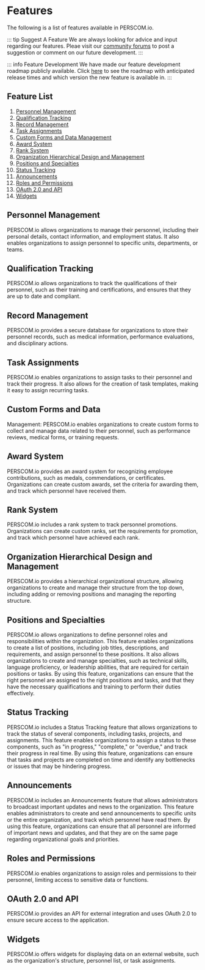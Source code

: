 # Features

The following is a list of features available in PERSCOM.io.

<!-- prettier-ignore -->
::: tip Suggest A Feature 
We are always looking for advice and input regarding our features. Pleae visit our 
[community forums](https://community.deschutesdesigngroup.com/forum/3-feedback-and-ideas/) 
to post a suggestion or comment on our future development. 
:::

<!-- prettier-ignore -->
::: info Feature Development
We have made our feature development roadmap publicly available. 
Click [here](https://github.com/orgs/DeschutesDesignGroupLLC/projects/2/views/4) to see 
the roadmap with anticipated release times and which version the new feature is available in.
:::

## Feature List

1. [Personnel Management](#personnel-management)
2. [Qualification Tracking](#qualification-tracking)
3. [Record Management](#record-management)
4. [Task Assignments](#task-assignments)
5. [Custom Forms and Data Management](#custom-forms-and-data)
6. [Award System](#award-system)
7. [Rank System](#rank-system)
8. [Organization Hierarchical Design and Management](#organization-hierarchical-design-and-management)
9. [Positions and Specialties](#positions-and-specialties)
10. [Status Tracking](#status-tracking)
11. [Announcements](#announcements)
12. [Roles and Permissions](#roles-and-permissions)
13. [OAuth 2.0 and API](#oauth-20-and-api)
14. [Widgets](#widgets)

## Personnel Management

PERSCOM.io allows organizations to manage their personnel, including their personal details, contact information, and employment status. It
also enables organizations to assign personnel to specific units, departments, or teams.

## Qualification Tracking

PERSCOM.io allows organizations to track the qualifications of their personnel, such as their training and certifications, and ensures that
they are up to date and compliant.

## Record Management

PERSCOM.io provides a secure database for organizations to store their personnel records, such as medical information, performance
evaluations, and disciplinary actions.

## Task Assignments

PERSCOM.io enables organizations to assign tasks to their personnel and track their progress. It also allows for the creation of task
templates, making it easy to assign recurring tasks.

## Custom Forms and Data

Management: PERSCOM.io enables organizations to create custom forms to collect and manage data related to their personnel, such as
performance reviews, medical forms, or training requests.

## Award System

PERSCOM.io provides an award system for recognizing employee contributions, such as medals, commendations, or certificates. Organizations
can create custom awards, set the criteria for awarding them, and track which personnel have received them.

## Rank System

PERSCOM.io includes a rank system to track personnel promotions. Organizations can create custom ranks, set the requirements for promotion,
and track which personnel have achieved each rank.

## Organization Hierarchical Design and Management

PERSCOM.io provides a hierarchical organizational structure, allowing organizations to create and manage their structure from the top down,
including adding or removing positions and managing the reporting structure.

## Positions and Specialties

PERSCOM.io allows organizations to define personnel roles and responsibilities within the organization. This feature enables organizations
to create a list of positions, including job titles, descriptions, and requirements, and assign personnel to these positions. It also allows
organizations to create and manage specialties, such as technical skills, language proficiency, or leadership abilities, that are required
for certain positions or tasks. By using this feature, organizations can ensure that the right personnel are assigned to the right positions
and tasks, and that they have the necessary qualifications and training to perform their duties effectively.

## Status Tracking

PERSCOM.io includes a Status Tracking feature that allows organizations to track the status of several components, including tasks,
projects, and assignments. This feature enables organizations to assign a status to these components, such as "in progress," "complete," or
"overdue," and track their progress in real time. By using this feature, organizations can ensure that tasks and projects are completed on
time and identify any bottlenecks or issues that may be hindering progress.

## Announcements

PERSCOM.io includes an Announcements feature that allows administrators to broadcast important updates and news to the organization. This
feature enables administrators to create and send announcements to specific units or the entire organization, and track which personnel have
read them. By using this feature, organizations can ensure that all personnel are informed of important news and updates, and that they are
on the same page regarding organizational goals and priorities.

## Roles and Permissions

PERSCOM.io enables organizations to assign roles and permissions to their personnel, limiting access to sensitive data or functions.

## OAuth 2.0 and API

PERSCOM.io provides an API for external integration and uses OAuth 2.0 to ensure secure access to the application.

## Widgets

PERSCOM.io offers widgets for displaying data on an external website, such as the organization's structure, personnel list, or task
assignments.
